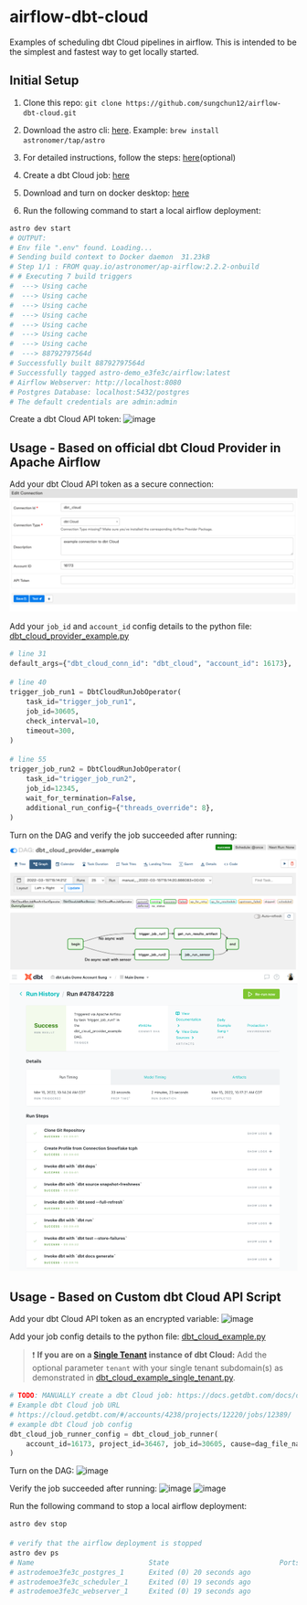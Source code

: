 # airflow-dbt-cloud

Examples of scheduling dbt Cloud pipelines in airflow. This is intended to be the simplest and fastest way to get locally started.

## Initial Setup

1. Clone this repo: `git clone https://github.com/sungchun12/airflow-dbt-cloud.git`
2. Download the astro cli: [here](https://github.com/astronomer/astro-cli). Example: `brew install astronomer/tap/astro`
3. For detailed instructions, follow the steps: [here](https://www.astronomer.io/docs/cloud/stable/develop/cli-quickstart)(optional)

4. Create a dbt Cloud job: [here](https://docs.getdbt.com/docs/dbt-cloud/cloud-quickstart/#create-a-new-job)

5. Download and turn on docker desktop: [here](https://docs.docker.com/desktop/mac/install/)

6. Run the following command to start a local airflow deployment:

```bash
astro dev start
# OUTPUT:
# Env file ".env" found. Loading...
# Sending build context to Docker daemon  31.23kB
# Step 1/1 : FROM quay.io/astronomer/ap-airflow:2.2.2-onbuild
# # Executing 7 build triggers
#  ---> Using cache
#  ---> Using cache
#  ---> Using cache
#  ---> Using cache
#  ---> Using cache
#  ---> Using cache
#  ---> Using cache
#  ---> 88792797564d
# Successfully built 88792797564d
# Successfully tagged astro-demo_e3fe3c/airflow:latest
# Airflow Webserver: http://localhost:8080
# Postgres Database: localhost:5432/postgres
# The default credentials are admin:admin

```

Create a dbt Cloud API token:
![image](/images/dbt_cloud_api_token.png)

## Usage - Based on official dbt Cloud Provider in Apache Airflow
Add your dbt Cloud API token as a secure connection:
![image](/images/dbt_cloud_api_token_connection.png)


Add your `job_id` and `account_id` config details to the python file: [dbt_cloud_provider_example.py](/dags/dbt_cloud_provider_example.py)

```python
# line 31
default_args={"dbt_cloud_conn_id": "dbt_cloud", "account_id": 16173},

# line 40
trigger_job_run1 = DbtCloudRunJobOperator(
    task_id="trigger_job_run1",
    job_id=30605,
    check_interval=10,
    timeout=300,
)

# line 55
trigger_job_run2 = DbtCloudRunJobOperator(
    task_id="trigger_job_run2",
    job_id=12345,
    wait_for_termination=False,
    additional_run_config={"threads_override": 8},
)

```

Turn on the DAG and verify the job succeeded after running:
![image](/images/dbt_cloud_provider_verify_success.png)
![image](/images/verify_dbt_cloud_job_success_provider.png)


## Usage - Based on Custom dbt Cloud API Script

Add your dbt Cloud API token as an encrypted variable:
![image](/images/airflow_api_token_variable.png)

Add your job config details to the python file: [dbt_cloud_example.py](/dags/dbt_cloud_example.py)

> :exclamation: **If you are on a [Single Tenant](https://docs.getdbt.com/docs/dbt-cloud/deployments/deployment-overview) instance of dbt Cloud:** Add the optional parameter `tenant` with your single tenant subdomain(s) as demonstrated in [dbt_cloud_example_single_tenant.py](/dags/dbt_cloud_example_single_tenant.py).

```python
# TODO: MANUALLY create a dbt Cloud job: https://docs.getdbt.com/docs/dbt-cloud/cloud-quickstart#create-a-new-job
# Example dbt Cloud job URL
# https://cloud.getdbt.com/#/accounts/4238/projects/12220/jobs/12389/
# example dbt Cloud job config
dbt_cloud_job_runner_config = dbt_cloud_job_runner(
    account_id=16173, project_id=36467, job_id=30605, cause=dag_file_name
)

```


Turn on the DAG:
![image](/images/turn_on_dag.png)

Verify the job succeeded after running:
![image](/images/verify_job_success.png)
![image](/images/verify_dbt_cloud_job_success.png)

Run the following command to stop a local airflow deployment:

```bash
astro dev stop

# verify that the airflow deployment is stopped
astro dev ps
# Name                            State                           Ports
# astrodemoe3fe3c_postgres_1      Exited (0) 20 seconds ago
# astrodemoe3fe3c_scheduler_1     Exited (0) 19 seconds ago
# astrodemoe3fe3c_webserver_1     Exited (0) 19 seconds ago
```
